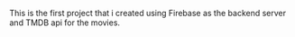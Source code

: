 This is the first project that i created using Firebase as the backend server and TMDB api for the movies.